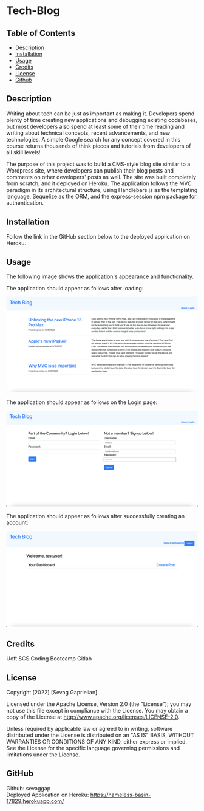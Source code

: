 # Tech-Blog

## Table of Contents
* [Description](#desc) <br>
* [Installation](#install) <br>
* [Usage](#usage) <br>
* [Credits](#credits) <br>
* [License](#license) <br>
* [Github](#github) <br>

<a name="desc"></a>
## Description

Writing about tech can be just as important as making it. Developers spend plenty of time creating new applications and debugging existing codebases, but most developers also spend at least some of their time reading and writing about technical concepts, recent advancements, and new technologies. A simple Google search for any concept covered in this course returns thousands of think pieces and tutorials from developers of all skill levels!

The purpose of this project was to build a CMS-style blog site similar to a Wordpress site, where developers can publish their blog posts and comments on other developers' posts as well. The site was built completely from scratch, and it deployed on Heroku. The application follows the MVC paradigm in its architectural structure, using Handlebars.js as the templating language, Sequelize as the ORM, and the express-session npm package for authentication.


<a name="install"></a>
## Installation
Follow the link in the GitHub section below to the deployed application on Heroku.
 
 <a name="usage"></a>
## Usage
The following image shows the application's appearance and functionality.

The application should appear as follows after loading:

![Node index.js command executed](./imgs/Application-Screenshot-1.png)

The application should appear as follows on the Login page:

![Application success](./imgs/Application-Screenshot-2.png)

The application should appear as follows after successfully creating an account:

![Application success](./imgs/Application-Screenshot-3.png)

 <a name="Credits"></a>
## Credits
Uoft SCS Coding Bootcamp Gitlab

 <a name="License"></a>
## License
Copyright [2022] [Sevag Gaprielian]

Licensed under the Apache License, Version 2.0 (the "License"); you may not use this file except in compliance with the License.
You may obtain a copy of the License at http://www.apache.org/licenses/LICENSE-2.0.

Unless required by applicable law or agreed to in writing, software
distributed under the License is distributed on an "AS IS" BASIS,
WITHOUT WARRANTIES OR CONDITIONS OF ANY KIND, either express or implied.
See the License for the specific language governing permissions and
limitations under the License.

 <a name="github"></a>
## GitHub
Github: sevaggap <br>
Deployed Application on Heroku: https://nameless-basin-17829.herokuapp.com/